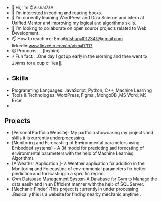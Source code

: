 - 👋 Hi, I’m @Vishal73A
- 👀 I’m interested in coding and reading books.
- 🌱 I’m currently learning WordPress and Data Science and intern at Unified Mentor and improving my logical and algorithms skills.
- 💞️ I’m looking to collaborate on open source projects related to Web Development.
- 📫 How to reach me:
      Email:Vishupal012345@gmail.com
      linkedin:www.linkedin.com/in/vishal7317
- 😄 Pronouns: ...[he/him]
- ⚡ Fun fact: ...One day I got up early in the morning and then went to 20kms for a cup of Tea🍵.  
- ## Skills
- Programming Languages: JavaScript, Python, C++, Machine Learning
- Tools & Technologies: WordPress, Figma , MongoDB ,MS Word, MS Excel
- 
## Projects
- [Personal Portfolio Website]- My portfolio showcasing my projects and skills it is currently underprocessing.
- [Monitoring and Forecasting of Environmental parameters using Embedded systems] - A 3d model for predicting and forecating of environmental parameters with the help of Machine Learning Algorithms.
- [A Weather Application ]- A Weather application for addition in the Monitoring and Forecasting of environmental parameters for better prediction and forecasting in a specific region.
- [Gym Database Management System](https://github.com/Vishal73A/gym.git)-A Database for Gym to Manage the data easily and in an Efficient manner with the help of SQL Server.
- [Mechanic Finder]-This project is currently in under processing .Basically this is a website for finding nearby mechanic anytime . 


<!---
Vishal73A/Vishal73A is a ✨ special ✨ repository because its `README.md` (this file) appears on your GitHub profile.
You can click the Preview link to take a look at your changes.
--->
